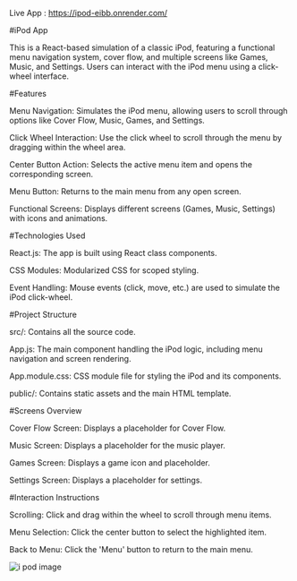 
Live App : https://ipod-eibb.onrender.com/

#iPod App

This is a React-based simulation of a classic iPod, featuring a functional menu navigation system, cover flow, and multiple screens like Games, Music, and Settings. Users can interact with the iPod menu using a click-wheel interface.

#Features

Menu Navigation: Simulates the iPod menu, allowing users to scroll through options like Cover Flow, Music, Games, and Settings.

Click Wheel Interaction: Use the click wheel to scroll through the menu by dragging within the wheel area.

Center Button Action: Selects the active menu item and opens the corresponding screen.

Menu Button: Returns to the main menu from any open screen.

Functional Screens: Displays different screens (Games, Music, Settings) with icons and animations.

#Technologies Used

React.js: The app is built using React class components.

CSS Modules: Modularized CSS for scoped styling.

Event Handling: Mouse events (click, move, etc.) are used to simulate the iPod click-wheel.

#Project Structure

src/: Contains all the source code.

App.js: The main component handling the iPod logic, including menu navigation and screen rendering.

App.module.css: CSS module file for styling the iPod and its components.

public/: Contains static assets and the main HTML template.

#Screens Overview

Cover Flow Screen: Displays a placeholder for Cover Flow.

Music Screen: Displays a placeholder for the music player.

Games Screen: Displays a game icon and placeholder.

Settings Screen: Displays a placeholder for settings.

#Interaction Instructions

Scrolling: Click and drag within the wheel to scroll through menu items.

Menu Selection: Click the center button to select the highlighted item.

Back to Menu: Click the 'Menu' button to return to the main menu.

![i pod image](https://github.com/user-attachments/assets/40b8754f-dfb4-42f5-83f3-9088ef67ff90)
